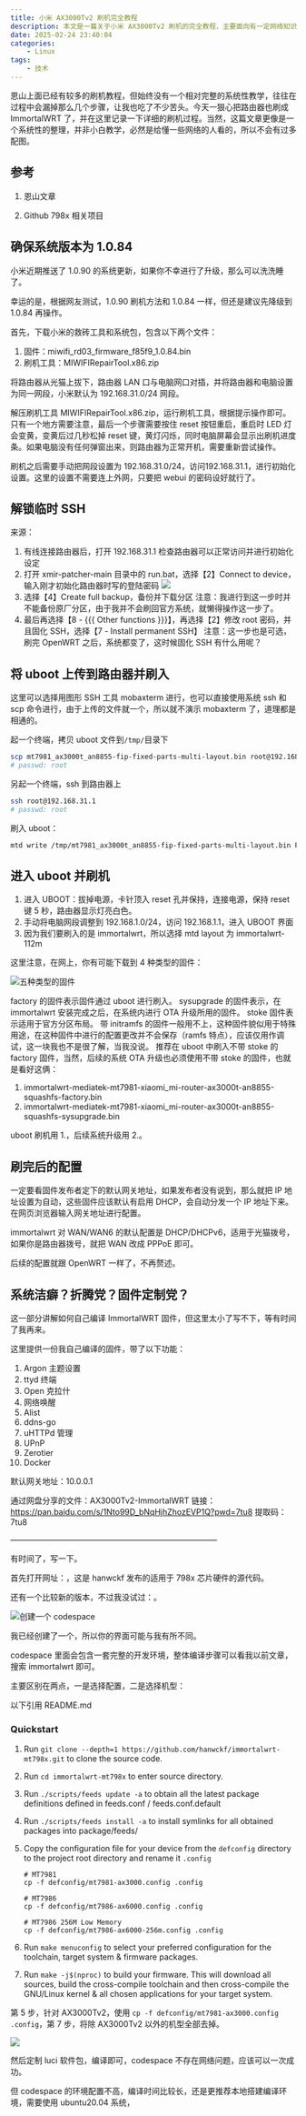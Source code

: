 ```yaml
---
title: 小米 AX3000Tv2 刷机完全教程
description: 本文是一篇关于小米 AX3000Tv2 刷机的完全教程，主要面向有一定网络知识的读者。文章首先提供了恩山论坛和 GitHub 上的相关参考资源，然后详细介绍了刷机前的准备工作，包括确保系统版本为 1.0.84 并降级到该版本的方法。接着，文章详细阐述了解锁临时 SSH 的步骤，以及如何将 Uboot 上传到路由器并刷入。之后，介绍了如何进入 Uboot 并刷入 ImmortalWRT 固件，包括选择正确的固件类型和刷机过程。文章还提供了刷机后的配置建议，如设置网关地址、WAN 配置等。最后，作者提到如何定制编译 ImmortalWRT 固件，并分享了自己编译的固件及其功能特点，同时提供了固件的下载链接。
date: 2025-02-24 23:40:04
categories:
    - Linux
tags:
    - 技术
---
```


恩山上面已经有较多的刷机教程，但始终没有一个相对完整的系统性教学，往往在过程中会漏掉那么几个步骤，让我也吃了不少苦头。今天一狠心把路由器也刷成 ImmortalWRT 了，并在这里记录一下详细的刷机过程。当然，这篇文章更像是一个系统性的整理，并非小白教学，必然是给懂一些网络的人看的，所以不会有过多配图。

## 参考

1. 恩山文章

[](https://www.right.com.cn/forum/forum.php?mod=viewthread&tid=8416935&highlight=ax3000t)

[](https://www.right.com.cn/forum/forum.php?mod=viewthread&tid=8395187&highlight=ax3000t)

[](https://www.right.com.cn/forum/forum.php?mod=viewthread&tid=8405671&highlight=ax3000t)

[](https://www.right.com.cn/forum/forum.php?mod=viewthread&tid=8404780&highlight=ax3000t)

[](https://www.right.com.cn/forum/forum.php?mod=viewthread&tid=8409864&highlight=ax3000t)

[](https://www.right.com.cn/forum/forum.php?mod=viewthread&tid=8404955&highlight=ax3000t)

2. Github 798x 相关项目

[](https://github.com/hanwckf/immortalwrt-mt798x)

[](https://github.com/hanwckf/bl-mt798x)

## 确保系统版本为 1.0.84

小米近期推送了 1.0.90 的系统更新，如果你不幸进行了升级，那么可以洗洗睡了。

幸运的是，根据网友测试，1.0.90 刷机方法和 1.0.84 一样，但还是建议先降级到 1.0.84 再操作。

首先，下载小米的救砖工具和系统包，包含以下两个文件：

1. 固件：miwifi_rd03_firmware_f85f9_1.0.84.bin
2. 刷机工具：MIWIFIRepairTool.x86.zip

将路由器从光猫上拔下，路由器 LAN 口与电脑网口对插，并将路由器和电脑设置为同一网段，小米默认为 192.168.31.0/24 网段。

解压刷机工具 MIWIFIRepairTool.x86.zip，运行刷机工具，根据提示操作即可。只有一个地方需要注意，最后一个步骤需要按住 reset 按钮重启，重启时 LED 灯会变黄，变黄后过几秒松掉 reset 键，黄灯闪烁，同时电脑屏幕会显示出刷机进度条。如果电脑没有任何弹窗出来，则路由器为正常开机，需要重新尝试操作。

刷机之后需要手动把网段设置为 192.168.31.0/24，访问192.168.31.1，进行初始化设置。这里的设置不需要连上外网，只要把 webui 的密码设好就行了。

## 解锁临时 SSH

来源：[](https://www.right.com.cn/forum/forum.php?mod=viewthread&tid=8417892&highlight=ax3000t%2B1.0.90)

1. 有线连接路由器后，打开 192.168.31.1 检查路由器可以正常访问并进行初始化设定
2. 打开 xmir-patcher-main 目录中的 run.bat，选择【2】Connect to device，输入刚才初始化路由器时写的登陆密码
![](mirpatcher1.png)
3. 选择【4】Create full backup，备份并下载分区
注意：我进行到这一步时并不能备份原厂分区，由于我并不会刷回官方系统，就懒得操作这一步了。
4. 最后再选择【8 - {{{ Other functions }}}】，再选择【2】修改 root 密码，并且固化 SSH，选择【7 - Install permanent SSH】
注意：这一步也是可选，刷完 OpenWRT 之后，系统都变了，这时候固化 SSH 有什么用呢？

## 将 uboot 上传到路由器并刷入

这里可以选择用图形 SSH 工具 mobaxterm 进行，也可以直接使用系统 ssh 和 scp 命令进行，由于上传的文件就一个，所以就不演示 mobaxterm 了，道理都是相通的。

起一个终端，拷贝 uboot 文件到`/tmp/`目录下

```bash
scp mt7981_ax3000t_an8855-fip-fixed-parts-multi-layout.bin root@192.168.31.1:/tmp/
# passwd: root
```

另起一个终端，ssh 到路由器上

```bash
ssh root@192.168.31.1
# passwd: root
```

刷入 uboot：

```bash
mtd write /tmp/mt7981_ax3000t_an8855-fip-fixed-parts-multi-layout.bin FIP
```

## 进入 uboot 并刷机

1. 进入 UBOOT：拔掉电源，卡针顶入 reset 孔并保持，连接电源，保持 reset 键 5 秒，路由器显示灯亮白色。
2. 手动将电脑网段调整到 192.168.1.0/24，访问 192.168.1.1，进入 UBOOT 界面
3. 因为我们要刷入的是 immortalwrt，所以选择 mtd layout 为 immortalwrt-112m

这里注意，在网上，你有可能下载到 4 种类型的固件：

![五种类型的固件](五种固件.png)

factory 的固件表示固件通过 uboot 进行刷入。
sysupgrade 的固件表示，在 immortalwrt 安装完成之后，在系统内进行 OTA 升级所用的固件。
stoke 固件表示适用于官方分区布局。
带 initramfs 的固件一般用不上，这种固件貌似用于特殊用途，在这种固件中进行的配置更改并不会保存（ramfs 特点），应该仅用作调试，这一块我也不是很了解，当我没说。
推荐在 uboot 中刷入不带 stoke 的 factory 固件，当然，后续的系统 OTA 升级也必须使用不带 stoke 的固件，也就是看好这俩：

1. immortalwrt-mediatek-mt7981-xiaomi_mi-router-ax3000t-an8855-squashfs-factory.bin
2. immortalwrt-mediatek-mt7981-xiaomi_mi-router-ax3000t-an8855-squashfs-sysupgrade.bin

uboot 刷机用 1.，后续系统升级用 2.。

## 刷完后的配置

一定要看固件发布者定下的默认网关地址，如果发布者没有说到，那么就把 IP 地址设置为自动，这些固件应该默认有启用 DHCP，会自动分发一个 IP 地址下来。在网页浏览器输入网关地址进行配置。

immortalwrt 对 WAN/WAN6 的默认配置是 DHCP/DHCPv6，适用于光猫拨号，如果你是路由器拨号，就把 WAN 改成 PPPoE 即可。

后续的配置就跟 OpenWRT 一样了，不再赘述。

## 系统洁癖？折腾党？固件定制党？

这一部分讲解如何自己编译 ImmortalWRT 固件，但这里太小了写不下，等有时间了我再来。

这里提供一份我自己编译的固件，带了以下功能：

1. Argon 主题设置
2. ttyd 终端
3. Open 克拉什
4. 网络唤醒
5. Alist
6. ddns-go
7. uHTTPd 管理
8. UPnP
9. Zerotier
10. Docker

默认网关地址：10.0.0.1

通过网盘分享的文件：AX3000Tv2-ImmortalWRT
链接：https://pan.baidu.com/s/1Nto99D_bNqHjhZhozEVP1Q?pwd=7tu8 提取码：7tu8 

——————————————————————————

有时间了，写一下。

首先打开网址：[](https://github.com/hanwckf/immortalwrt-mt798x)，这是 hanwckf 发布的适用于 798x 芯片硬件的源代码。

还有一个比较新的版本，不过我没试过：[](https://github.com/NekokeCore/immortalwrt-mt798x-24.10)。

![创建一个 codespace](图片.png)

我已经创建了一个，所以你的界面可能与我有所不同。

codespace 里面会包含一套完整的开发环境，整体编译步骤可以看我以前文章，搜索 immortalwrt 即可。

主要区别在两点，一是选择配置，二是选择机型：

以下引用 README.md

### Quickstart

  1. Run `git clone --depth=1 https://github.com/hanwckf/immortalwrt-mt798x.git` to clone the source code.
  2. Run `cd immortalwrt-mt798x` to enter source directory.
  3. Run `./scripts/feeds update -a` to obtain all the latest package definitions defined in feeds.conf / feeds.conf.default
  4. Run `./scripts/feeds install -a` to install symlinks for all obtained packages into package/feeds/
  5. Copy the configuration file for your device from the `defconfig` directory to the project root directory and rename it `.config`
     
     ```
     # MT7981
     cp -f defconfig/mt7981-ax3000.config .config

     # MT7986
     cp -f defconfig/mt7986-ax6000.config .config
     
     # MT7986 256M Low Memory
     cp -f defconfig/mt7986-ax6000-256m.config .config
     ```
     
  7. Run `make menuconfig` to select your preferred configuration for the toolchain, target system & firmware packages.
  8. Run `make -j$(nproc)` to build your firmware. This will download all sources, build the cross-compile toolchain and then cross-compile the GNU/Linux kernel & all chosen applications for your target system.

第 5 步，针对 AX3000Tv2，使用 `cp -f defconfig/mt7981-ax3000.config .config`，第 7 步，将除 AX3000Tv2 以外的机型全部去掉。

![](<图片 copy.png>)

然后定制 luci 软件包，编译即可，codespace 不存在网络问题，应该可以一次成功。

但 codespace 的环境配置不高，编译时间比较长，还是更推荐本地搭建编译环境，需要使用 ubuntu20.04 系统，